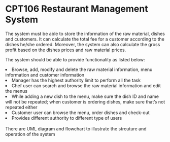 # CPT106 Restaurant Management System

The system must be able to store the information of the raw material, dishes and customers. It can calculate the total fee for a customer according to the dishes he/she ordered. Moreover, the system can also calculate the gross profit based on the dishes prices and raw material prices.

The system should be able to provide functionality as listed below:

<li>Browse, add, modify and delete the raw material information, menu information and customer information</li>
<li>Manager has the highest authority limit to perform all the task</li>
<li>Chef user can search and browse the raw material information and edit the menus</li>
<li>While adding a new dish to the menu, make sure the dish ID and name will not be repeated; when customer is ordering dishes, make sure that’s not repeated either</li>
<li>Customer user can browse the menu, order dishes and check-out</li>
<li>Provides different authority to different type of users</li>
<br>
There are UML diagram and flowchart to illustrate the strcuture and operation of the system
